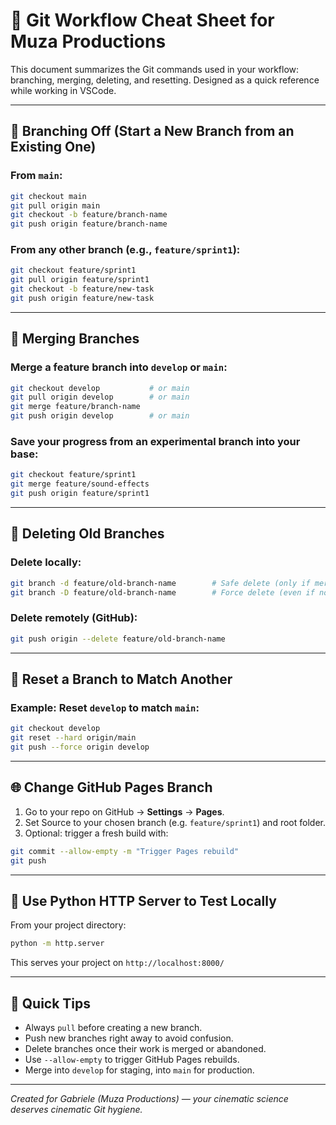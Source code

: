 
# 🧠 Git Workflow Cheat Sheet for Muza Productions

This document summarizes the Git commands used in your workflow: branching, merging, deleting, and resetting. Designed as a quick reference while working in VSCode.

---

## 🔀 Branching Off (Start a New Branch from an Existing One)

### From `main`:
```bash
git checkout main
git pull origin main
git checkout -b feature/branch-name
git push origin feature/branch-name
```

### From any other branch (e.g., `feature/sprint1`):
```bash
git checkout feature/sprint1
git pull origin feature/sprint1
git checkout -b feature/new-task
git push origin feature/new-task
```

---

## 🔁 Merging Branches

### Merge a feature branch into `develop` or `main`:
```bash
git checkout develop           # or main
git pull origin develop        # or main
git merge feature/branch-name
git push origin develop        # or main
```

### Save your progress from an experimental branch into your base:
```bash
git checkout feature/sprint1
git merge feature/sound-effects
git push origin feature/sprint1
```

---

## 🧼 Deleting Old Branches

### Delete locally:
```bash
git branch -d feature/old-branch-name        # Safe delete (only if merged)
git branch -D feature/old-branch-name        # Force delete (even if not merged)
```

### Delete remotely (GitHub):
```bash
git push origin --delete feature/old-branch-name
```

---

## 🔄 Reset a Branch to Match Another

### Example: Reset `develop` to match `main`:
```bash
git checkout develop
git reset --hard origin/main
git push --force origin develop
```

---

## 🌐 Change GitHub Pages Branch

1. Go to your repo on GitHub → **Settings** → **Pages**.
2. Set Source to your chosen branch (e.g. `feature/sprint1`) and root folder.
3. Optional: trigger a fresh build with:
```bash
git commit --allow-empty -m "Trigger Pages rebuild"
git push
```

---

## 🧪 Use Python HTTP Server to Test Locally

From your project directory:
```bash
python -m http.server
```

This serves your project on `http://localhost:8000/`

---

## 🧭 Quick Tips

- Always `pull` before creating a new branch.
- Push new branches right away to avoid confusion.
- Delete branches once their work is merged or abandoned.
- Use `--allow-empty` to trigger GitHub Pages rebuilds.
- Merge into `develop` for staging, into `main` for production.

---

_Created for Gabriele (Muza Productions) — your cinematic science deserves cinematic Git hygiene._
